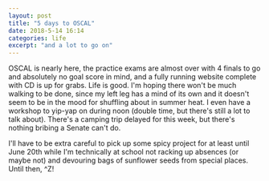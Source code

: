 ```yaml
---
layout: post
title: "5 days to OSCAL"
date: 2018-5-14 16:14
categories: life
excerpt: "and a lot to go on"
---
```


OSCAL is nearly here, the practice exams are almost over with 4 finals to go and absolutely no goal score in mind, and a fully running website complete with CD is up for grabs. Life is good. I'm hoping there won't be much walking to be done, since my left leg has a mind of its own and it doesn't seem to be in the mood for shuffling about in summer heat. I even have a workshop to yip-yap on during noon (double time, but there's still a lot to talk about). There's a camping trip delayed for this week, but there's nothing bribing a Senate can't do.

I'll have to be extra careful to pick up some spicy project for at least until June 20th while I'm technically at school not racking up absences (or maybe not) and devouring bags of sunflower seeds from special places. Until then, ^Z!
